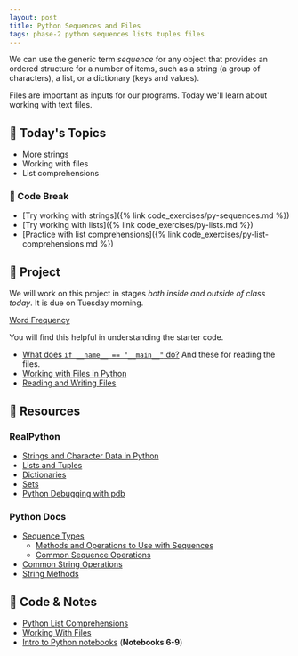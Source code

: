 ```yaml
---
layout: post
title: Python Sequences and Files
tags: phase-2 python sequences lists tuples files
---
```


We can use the generic term _sequence_ for any object that provides an ordered structure for a number of items, such as a string (a group of characters), a list, or a dictionary (keys and values).

Files are important as inputs for our programs. Today we'll learn about working with text files.

## 📅 Today's Topics

- More strings
- Working with files
- List comprehensions

### 🐍 Code Break

- [Try working with strings]({% link code_exercises/py-sequences.md %})
- [Try working with lists]({% link code_exercises/py-lists.md %})
- [Practice with list comprehensions]({% link code_exercises/py-list-comprehensions.md %})

## 🎯 Project

We will work on this project in stages _both inside and outside of class today_. It is due on Tuesday morning.

[Word Frequency](https://classroom.github.com/a/EDS1Ku_H)

You will find this helpful in understanding the starter code.
- [What does `if __name__ == "__main__"` do?](https://github.com/momentumlearn/student-resources/blob/main/articles/pymain.md)
And these for reading the files.
- [Working with Files in Python](https://realpython.com/working-with-files-in-python/)
- [Reading and Writing Files](https://docs.python.org/3/tutorial/inputoutput.html#tut-files)

## 🔖 Resources

### RealPython

- [Strings and Character Data in Python](https://realpython.com/python-strings/)
- [Lists and Tuples](https://realpython.com/python-lists-tuples/)
- [Dictionaries](https://realpython.com/python-dicts/)
- [Sets](https://realpython.com/python-sets/)
- [Python Debugging with pdb](https://realpython.com/python-debugging-pdb/)

### Python Docs

- [Sequence Types](https://docs.python.org/3/library/stdtypes.html?highlight=sequences#sequence-types-list-tuple-range)
  - [Methods and Operations to Use with Sequences](https://docs.python.org/3/library/stdtypes.html#common-sequence-operations)
  - [Common Sequence Operations](https://docs.python.org/3/library/stdtypes.html#common-sequence-operations)
- [Common String Operations](https://docs.python.org/3/library/string.html)
- [String Methods](https://docs.python.org/3/library/stdtypes.html#string-methods)


## 🦉 Code & Notes
- [Python List Comprehensions](https://github.com/Momentum-Team-12/notes/blob/main/py-list-comprehensions.md)
- [Working With Files](https://github.com/Momentum-Team-12/notes/blob/main/py-working-with-files.md)
- [Intro to Python notebooks](https://github.com/Momentum-Team-12/python-notebooks) (**Notebooks 6-9**)
